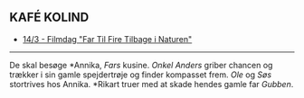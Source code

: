 KAFÉ KOLIND
--

- [14/3 - Filmdag "Far Til Fire Tilbage i Naturen"](arr_03-14)

----
De skal besøge *Annika, *Fars* kusine.
*Onkel Anders* griber chancen og trækker i sin gamle spejdertrøje og finder kompasset frem. *Ole* og *Søs* stortrives hos Annika.
*Rikart truer med at skade hendes gamle far *Gubben*.


